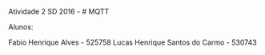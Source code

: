 Atividade 2 SD 2016 - # MQTT

Alunos:

Fabio Henrique Alves - 525758
Lucas Henrique Santos do Carmo - 530743
